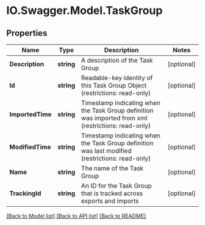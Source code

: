 # IO.Swagger.Model.TaskGroup
## Properties

Name | Type | Description | Notes
------------ | ------------- | ------------- | -------------
**Description** | **string** | A description of the Task Group | [optional] 
**Id** | **string** | Readable-key identity of this Task Group Object (restrictions: read-only) | [optional] 
**ImportedTime** | **string** | Timestamp indicating when the Task Group definition was imported from xml (restrictions: read-only) | [optional] 
**ModifiedTime** | **string** | Timestamp indicating when the Task Group definition was last modified (restrictions: read-only) | [optional] 
**Name** | **string** | The name of the Task Group | [optional] 
**TrackingId** | **string** | An ID for the Task Group that is tracked across exports and imports | [optional] 

[[Back to Model list]](../README.md#documentation-for-models) [[Back to API list]](../README.md#documentation-for-api-endpoints) [[Back to README]](../README.md)

